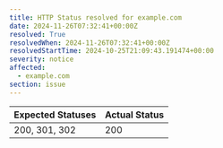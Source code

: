 ```yaml
---
title: HTTP Status resolved for example.com
date: 2024-11-26T07:32:41+00:00Z
resolved: True
resolvedWhen: 2024-11-26T07:32:41+00:00Z
resolvedStartTime: 2024-10-25T21:09:43.191474+00:00
severity: notice
affected:
  - example.com
section: issue
---
```


| Expected Statuses | Actual Status  |
|-------------------|----------------|
| 200, 301, 302 | 200 |
